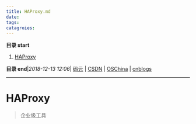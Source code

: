 ```yaml
---
title: HAProxy.md
date: 
tags: 
catagroies: 
---
```


**目录 start**
 
1. [HAProxy](#haproxy)

**目录 end**|_2018-12-13 12:06_| [码云](https://gitee.com/gin9) | [CSDN](http://blog.csdn.net/kcp606) | [OSChina](https://my.oschina.net/kcp1104) | [cnblogs](http://www.cnblogs.com/kuangcp)
****************************************
# HAProxy
> 企业级工具


